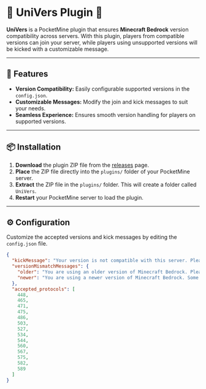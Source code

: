 # 🌟 UniVers Plugin 🌟

**UniVers** is a PocketMine plugin that ensures **Minecraft Bedrock** version compatibility across servers. With this plugin, players from compatible versions can join your server, while players using unsupported versions will be kicked with a customizable message.

---

## 🚀 Features

- **Version Compatibility:** Easily configurable supported versions in the `config.json`.
- **Customizable Messages:** Modify the join and kick messages to suit your needs.
- **Seamless Experience:** Ensures smooth version handling for players on supported versions.

---

## 📦 Installation

1. **Download** the plugin ZIP file from the [releases](https://github.com/b4daz/UniVers/) page.
2. **Place** the ZIP file directly into the `plugins/` folder of your PocketMine server.
3. **Extract** the ZIP file in the `plugins/` folder. This will create a folder called `UniVers`.
4. **Restart** your PocketMine server to load the plugin.

---

## ⚙️ Configuration

Customize the accepted versions and kick messages by editing the `config.json` file.

```json
{
  "kickMessage": "Your version is not compatible with this server. Please use a compatible version. Your current version: {version}.",
  "versionMismatchMessages": {
    "older": "You are using an older version of Minecraft Bedrock. Please update to a version supported by the server.",
    "newer": "You are using a newer version of Minecraft Bedrock. Some features may not be fully supported."
  },
  "accepted_protocols": [
    448,
    465,
    471,
    475,
    486,
    503,
    527,
    534,
    544,
    560,
    567,
    575,
    582,
    589
  ]
}
